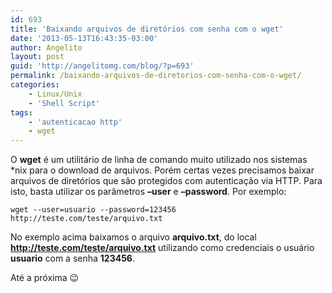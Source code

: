 ```yaml
---
id: 693
title: 'Baixando arquivos de diretórios com senha com o wget'
date: '2013-05-13T16:43:35-03:00'
author: Angelito
layout: post
guid: 'http://angelitomg.com/blog/?p=693'
permalink: /baixando-arquivos-de-diretorios-com-senha-com-o-wget/
categories:
    - Linux/Unix
    - 'Shell Script'
tags:
    - 'autenticacao http'
    - wget
---
```


O **wget** é um utilitário de linha de comando muito utilizado nos sistemas \*nix para o download de arquivos. Porém certas vezes precisamos baixar arquivos de diretórios que são protegidos com autenticação via HTTP. Para isto, basta utilizar os parâmetros **–user** e **–password**. Por exemplo:

`wget --user=usuario --password=123456 http://teste.com/teste/arquivo.txt`

No exemplo acima baixamos o arquivo **arquivo.txt**, do local **http://teste.com/teste/arquivo.txt** utilizando como credenciais o usuário **usuario** com a senha **123456**.

Até a próxima 😉